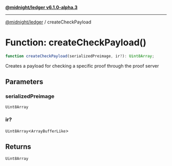 [**@midnight/ledger v6.1.0-alpha.3**](../README.md)

***

[@midnight/ledger](../globals.md) / createCheckPayload

# Function: createCheckPayload()

```ts
function createCheckPayload(serializedPreimage, ir?): Uint8Array;
```

Creates a payload for checking a specific proof through the proof server

## Parameters

### serializedPreimage

`Uint8Array`

### ir?

`Uint8Array`\<`ArrayBufferLike`\>

## Returns

`Uint8Array`
